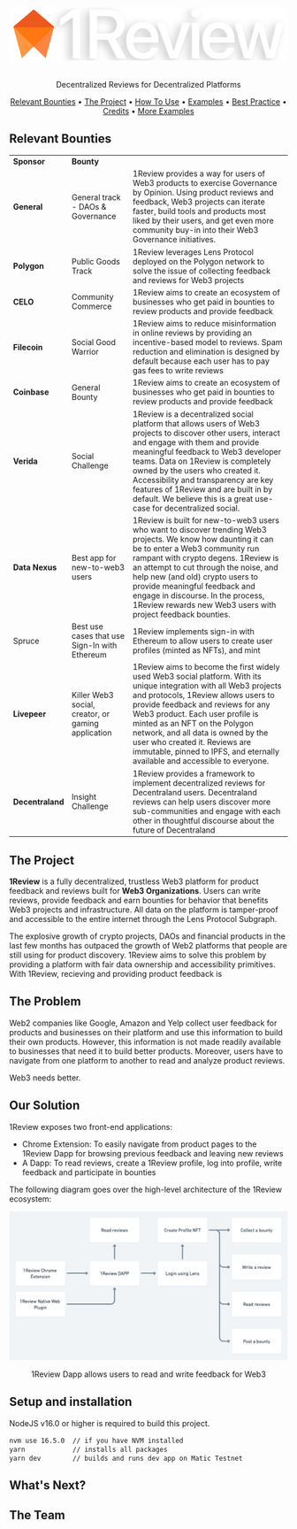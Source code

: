 <!-- ![made-with-python](https://img.shields.io/badge/Made%20with-Python3-brightgreen) -->

<!-- LOGO -->
<br />
<h1>
<p align="center">
  <img src="https://raw.githubusercontent.com/callmediddy/OneReview/main/assets/logo_white.png" alt="Logo">
  <br>
</h1>
  <p align="center">
    Decentralized Reviews for Decentralized Platforms
    <br />
    </p>
</p>
<p align="center">
  <a href="#the-bounties">Relevant Bounties</a> •
  <a href="#the-project">The Project</a> •
  <a href="#usage">How To Use</a> •
  <a href="#examples">Examples</a> •
  <a href="#best-practice">Best Practice</a> •
  <a href="#credits">Credits</a> •
  <a href="examples.md">More Examples</a>
</p>

<p align="center">
  
<!-- ![screenshot](img/clip.gif) -->
</p>

## Relevant Bounties
|                  |                                                    |                                                                                                                                                                                                                                                                                                                                                                                                                            |
|------------------|----------------------------------------------------|----------------------------------------------------------------------------------------------------------------------------------------------------------------------------------------------------------------------------------------------------------------------------------------------------------------------------------------------------------------------------------------------------------------------------|
| **Sponsor**      | **Bounty**                                         |                                                                                                                                                                                                                                                                                                                                                                                                                            |
| **General**      | General track - DAOs & Governance                  | 1Review provides a way for users of Web3 products to exercise Governance by Opinion. Using product reviews and feedback, Web3 projects can iterate faster, build tools and products most liked by their users, and get even more community buy-in into their Web3 Governance initiatives.                                                                                                                                  |
| **Polygon**      | Public Goods Track                                 | 1Review leverages Lens Protocol deployed on the Polygon network to solve the issue of collecting feedback and reviews for Web3 projects                                                                                                                                                                                                                                                                                    |
| **CELO**         | Community Commerce                                 | 1Review aims to create an ecosystem of businesses who get paid in bounties to review products and provide feedback                                                                                                                                                                                                                                                                                                         |
| **Filecoin**     | Social Good Warrior                                | 1Review aims to reduce misinformation in online reviews by providing an incentive-based model to reviews. Spam reduction and elimination is designed by default because each user has to pay gas fees to write reviews                                                                                                                                                                                                     |
| **Coinbase**     | General Bounty                                     | 1Review aims to create an ecosystem of businesses who get paid in bounties to review products and provide feedback                                                                                                                                                                                                                                                                                                         |
| **Verida**       | Social Challenge                                   | 1Review is a decentralized social platform that allows users of Web3 projects to discover other users, interact and engage with them and provide meaningful feedback to Web3 developer teams. Data on 1Review is completely owned by the users who created it. Accessibility and transparency are key features of 1Review and are built in by default. We believe this is a great use-case for decentralized social.       |
| **Data Nexus**   | Best app for new-to-web3 users                     | 1Review is built for new-to-web3 users who want to discover trending Web3 projects. We know how daunting it can be to enter a Web3 community run rampant with crypto degens. 1Review is an attempt to cut through the noise, and help new (and old) crypto users to provide meaningful feedback and engage in discourse. In the process, 1Review rewards new Web3 users with project feedback bounties.                    |
| Spruce           | Best use cases that use Sign-In with Ethereum      | 1Review implements sign-in with Ethereum to allow users to create user profiles (minted as NFTs), and mint                                                                                                                                                                                                                                                                                                                 |
| **Livepeer**     | Killer Web3 social, creator, or gaming application | 1Review aims to become the first widely used Web3 social platform. With its unique integration with all Web3 projects and protocols, 1Review allows users to provide feedback and reviews for any Web3 product. Each user profile is minted as an NFT on the Polygon network, and all data is owned by the user who created it. Reviews are immutable, pinned to IPFS, and eternally available and accessible to everyone. |
| **Decentraland** | Insight Challenge                                  | 1Review provides a framework to implement decentralized reviews for Decentraland users. Decentraland reviews can help users discover more sub-communities and engage with each other in thoughtful discourse about the future of Decentraland                                                                                                                                                                              |

## The Project

**1Review** is a fully decentralized, trustless Web3 platform for product feedback and reviews built for **Web3 Organizations**. Users can write reviews, provide feedback and earn bounties for behavior that benefits Web3 projects and infrastructure. All data on the platform is tamper-proof and accessible to the entire internet through the Lens Protocol Subgraph.

The explosive growth of crypto projects, DAOs and financial products in the last few months has outpaced the growth of Web2 platforms that people are still using for product discovery. 1Review aims to solve this problem by providing a platform with fair data ownership and accessibility primitives. With 1Review, recieving and providing product feedback is

## The Problem

Web2 companies like Google, Amazon and Yelp collect user feedback for products and businesses on their platform and use this information to build their own products. However, this information is not made readily available to businesses that need it to build better products. Moreover, users have to navigate from one platform to another to read and analyze product reviews.

Web3 needs better.

## Our Solution

1Review exposes two front-end applications:

- Chrome Extension: To easily navigate from product pages to the 1Review Dapp for browsing previous feedback and leaving new reviews
- A Dapp: To read reviews, create a 1Review profile, log into profile, write feedback and participate in bounties

The following diagram goes over the high-level architecture of the 1Review ecosystem:

<p align="center">
  <img src="https://raw.githubusercontent.com/callmediddy/OneReview/main/assets/one_review_project_board.png" alt="Logo">
  <br>
</h1>
  <p align="center">
    1Review Dapp allows users to read and write feedback for Web3
    <br />
    </p>
</p>

## Setup and installation

NodeJS v16.0 or higher is required to build this project.

```
nvm use 16.5.0  // if you have NVM installed
yarn            // installs all packages
yarn dev        // builds and runs dev app on Matic Testnet
```

## What's Next?

## The Team
